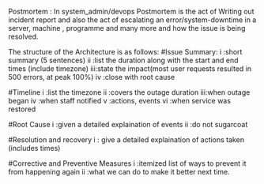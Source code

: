 Postmortem : In system_admin/devops Postmortem is the act of Writing out incident report and also the act of escalating an error/system-downtime in a server, machine , programme and many more and how the issue is being resolved.

The structure of the Architecture is as follows:
#Issue Summary:
 i  :short summary (5 sentences)
 ii :list the duration along with the start and end times (include timezone)
 iii:state the impact(most user requests resulted in 500 errors, at peak 100%)
 iv :close with root cause

#Timeline
 i  :list the timezone
 ii :covers the outage duration
 iii:when outage began
 iv :when staff notified
 v  :actions, events
 vi :when service was restored

#Root Cause
 i  :given a detailed explaination of events
 ii :do not sugarcoat

#Resolution and recovery
 i  : give a detailed explaination of actions taken (includes times)

#Corrective and Preventive Measures
 i  :itemized list of ways to prevent it from happening again
 ii :what we can do to make it better next time.